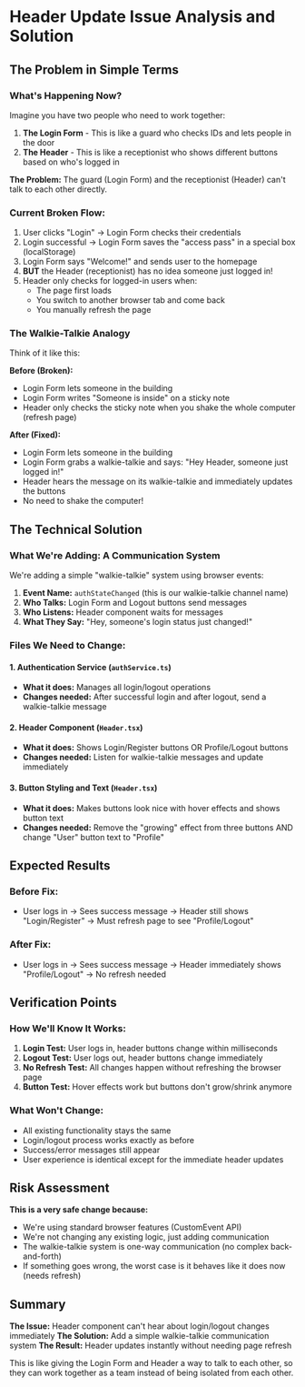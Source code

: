 # Header Update Issue Analysis and Solution

## The Problem in Simple Terms

### What's Happening Now?
Imagine you have two people who need to work together:

1. **The Login Form** - This is like a guard who checks IDs and lets people in the door
2. **The Header** - This is like a receptionist who shows different buttons based on who's logged in

**The Problem:** The guard (Login Form) and the receptionist (Header) can't talk to each other directly.

### Current Broken Flow:
1. User clicks "Login" → Login Form checks their credentials
2. Login successful → Login Form saves the "access pass" in a special box (localStorage)
3. Login Form says "Welcome!" and sends user to the homepage
4. **BUT** the Header (receptionist) has no idea someone just logged in!
5. Header only checks for logged-in users when:
   - The page first loads
   - You switch to another browser tab and come back
   - You manually refresh the page

### The Walkie-Talkie Analogy
Think of it like this:

**Before (Broken):**
- Login Form lets someone in the building
- Login Form writes "Someone is inside" on a sticky note
- Header only checks the sticky note when you shake the whole computer (refresh page)

**After (Fixed):**
- Login Form lets someone in the building
- Login Form grabs a walkie-talkie and says: "Hey Header, someone just logged in!"
- Header hears the message on its walkie-talkie and immediately updates the buttons
- No need to shake the computer!

## The Technical Solution

### What We're Adding: A Communication System

We're adding a simple "walkie-talkie" system using browser events:

1. **Event Name:** `authStateChanged` (this is our walkie-talkie channel name)
2. **Who Talks:** Login Form and Logout buttons send messages
3. **Who Listens:** Header component waits for messages
4. **What They Say:** "Hey, someone's login status just changed!"

### Files We Need to Change:

#### 1. Authentication Service (`authService.ts`)
- **What it does:** Manages all login/logout operations
- **Changes needed:** After successful login and after logout, send a walkie-talkie message

#### 2. Header Component (`Header.tsx`)  
- **What it does:** Shows Login/Register buttons OR Profile/Logout buttons
- **Changes needed:** Listen for walkie-talkie messages and update immediately

#### 3. Button Styling and Text (`Header.tsx`)
- **What it does:** Makes buttons look nice with hover effects and shows button text
- **Changes needed:** Remove the "growing" effect from three buttons AND change "User" button text to "Profile"

## Expected Results

### Before Fix:
- User logs in → Sees success message → Header still shows "Login/Register" → Must refresh page to see "Profile/Logout"

### After Fix:
- User logs in → Sees success message → Header immediately shows "Profile/Logout" → No refresh needed

## Verification Points

### How We'll Know It Works:
1. **Login Test:** User logs in, header buttons change within milliseconds
2. **Logout Test:** User logs out, header buttons change immediately  
3. **No Refresh Test:** All changes happen without refreshing the browser page
4. **Button Test:** Hover effects work but buttons don't grow/shrink anymore

### What Won't Change:
- All existing functionality stays the same
- Login/logout process works exactly as before
- Success/error messages still appear
- User experience is identical except for the immediate header updates

## Risk Assessment

**This is a very safe change because:**
- We're using standard browser features (CustomEvent API)
- We're not changing any existing logic, just adding communication
- The walkie-talkie system is one-way communication (no complex back-and-forth)
- If something goes wrong, the worst case is it behaves like it does now (needs refresh)

## Summary

**The Issue:** Header component can't hear about login/logout changes immediately
**The Solution:** Add a simple walkie-talkie communication system
**The Result:** Header updates instantly without needing page refresh

This is like giving the Login Form and Header a way to talk to each other, so they can work together as a team instead of being isolated from each other.